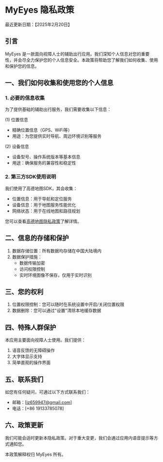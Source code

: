 # MyEyes 隐私政策

最近更新日期：【2025年2月20日】

## 引言

MyEyes 是一款面向视障人士的辅助出行应用。我们深知个人信息对您的重要性，并会尽全力保护您的个人信息安全。本政策将帮助您了解我们如何收集、使用和保护您的信息。

## 一、我们如何收集和使用您的个人信息

### 1. 必要的信息收集
为了提供基础的辅助出行服务，我们需要收集以下信息：

(1) 位置信息
- 精确位置信息（GPS、WiFi等）
- 用途：为您提供实时导航、周边环境识别等服务

(2) 设备信息
- 设备型号、操作系统版本等基本信息
- 用途：确保服务的兼容性和稳定性

### 2. 第三方SDK使用说明

我们使用了高德地图SDK，其会收集：
- 位置信息：用于导航和定位服务
- 设备信息：用于地图服务性能优化
- 网络状态：用于在线地图和路径规划

您可以查看[高德地图隐私政策](https://lbs.amap.com/pages/privacy/)了解详情。

## 二、信息的存储和保护

1. 数据存储位置：所有数据均存储在中国大陆境内
2. 数据保护措施：
   - 数据传输加密
   - 访问权限控制
   - 实时环境图像不保存，仅用于实时识别

## 三、您的权利

1. 位置权限控制：您可以随时在系统设置中开启/关闭位置权限
2. 数据删除：您可以通过"设置"清除本地缓存数据

## 四、特殊人群保护

本应用主要面向视障人士使用。我们提供：
1. 语音反馈的无障碍操作
2. 大字体显示支持
3. 简单直观的操作界面

## 五、联系我们

如您有任何疑问，可通过以下方式联系我们：
- 邮箱：[jz659947@gmail.com]
- 电话：[+86 19133785078]

## 六、政策更新

我们可能会适时更新本隐私政策。对于重大变更，我们会通过应用内语音提示等方式通知您。

本政策解释权归 MyEyes 所有。 